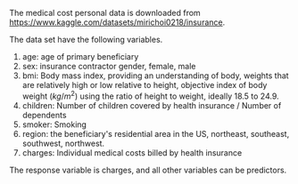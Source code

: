 The medical cost personal data is downloaded from https://www.kaggle.com/datasets/mirichoi0218/insurance. 

The data set have the following variables. 

1. age: age of primary beneficiary
2. sex: insurance contractor gender, female, male
3. bmi: Body mass index, providing an understanding of body, weights that are relatively high or low relative to height, objective index of body weight ($kg/m^2$) using the ratio of height to weight, ideally 18.5 to 24.9.
4. children: Number of children covered by health insurance / Number of dependents
5. smoker: Smoking
6. region: the beneficiary's residential area in the US, northeast, southeast, southwest, northwest.
7. charges: Individual medical costs billed by health insurance

The response variable is charges, and all other variables can be predictors.